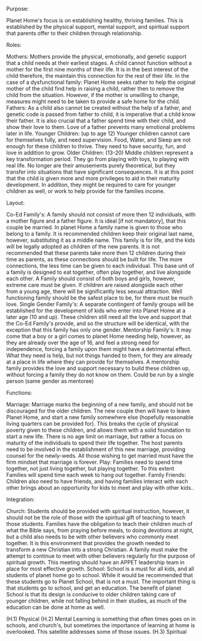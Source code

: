 Purpose:

Planet Home's focus is on establishing healthy, thriving families. This is established by the physical support, mental support, and spiritual support that parents offer to their children through relationship.


Roles:

Mothers:
Mothers provide the physical, emotionally, and genetic support that a child needs at their earliest stages. A child cannot function without a mother for the first nine months of their life. It is in the best interest of the child therefore, the maintain this connection for the rest of their life. In the case of a dysfunctional family: Planet Home seeks rather to help the original mother of the child find help in raising a child, rather then to remove the child from the situation. However, if the mother is unwilling to change, measures might need to be taken to provide a safe home for the child.
Fathers:
As a child also cannot be created without the help of a father, and genetic code is passed from father to child, it is imperative that a child know their father. It is also crucial that a father spend time with their child, and show their love to them. Love of a father prevents many emotional problems later in life.
Younger Children: (up to age 12)
Younger children cannot care for themselves fully, and need supervision. Food, Water, and Sleep are not enough for these children to thrive. They need to have security, fun, and love in addition to grow.
Older Children: (13-20)
Middle children represent a key transformation period. They go from playing with toys, to playing with real life. No longer are their amusements purely theoretical, but they transfer into situations that have significant consequences. It is at this point that the child is given more and more privileges to aid in their maturity development. In addition, they might be required to care for younger children as well, or work to help provide for the families income.


Layout:

Co-Ed Family's:
A family should not consist of more then 12 individuals, with a mother figure and a father figure. It is ideal [if not mandatory], that this couple be married. In planet Home a family name is given to those who belong to a family. It is recommended children keep their original last name, however, substituting it as a middle name. This family is for life, and the kids will be legally adopted as children of the new parents. It is not recommended that these parents take more then 12 children during their time as parents, as these connections should be built for life. The more connections, the less time can be given to each individual. This base unit of a family is designed to eat together, often play together, and live alongside each other. A Family should consist of both boys and girls, however, extreme care must be given. If children are raised alongside each other from a young age, there will be significantly less sexual attraction. Well functioning family should be the safest place to be, for there must be much love.
Single Gender Family's:
A separate contingent of family groups will be established for the development of kids who enter into Planet Home at a later age (10 and up). These children still need all the love and support that the Co-Ed Family's provide, and so the structure will be identical, with the exception that this family has only one gender.
Mentorship Family's:
It may come that a boy or a girl comes to planet Home needing help, however, as they are already over the age of 16, and feel a strong need for independence, forcing a family upon them might have a detrimental effect. What they need is help, but not things handed to them, for they are already at a place in life where they can provide for themselves. A mentorship family provides the love and support necessary to build these children up, without forcing a family they do not know on them. Could be run by a single person (same gender as mentoree)

Functions:

Marriage:
Marriage marks the beginning of a new family, and should not be discouraged for the older children. The new couple then will have to leave Planet Home, and start a new family somewhere else (hopefully reasonable living quarters can be provided for). This breaks the cycle of physical poverty given to these children, and allows them with a solid foundation to start a new life. There is no age limit on marriage, but rather a focus on maturity of the individuals to spend their life together. The host parents need to be involved in the establishment of this new marriage, providing counsel for the newly-weds. All those wishing to get married must have the firm mindset that marriage is forever.
Play:
Families need to spend time together, not just living together, but playing together. To this extent Families will spend time each week to hang out together.
Family Friends:
Children also need to have friends, and having families interact with each other brings about an opportunity for kids to meet and play with other kids..

Integration:

Church:
Students should be provided with spiritual instruction, however, it should not be the role of those with the spiritual gift of teaching to teach those students. Families have the obligation to teach their children much of what the Bible says, from praying before meals, to doing devotions at night, but a child also needs to be with other believers who commonly meet together. It is this environment that provides the growth needed to transform a new Christian into a strong Christian. A family must make the attempt to continue to meet with other believers regularly for the purpose of spiritual growth. This meeting should have an APPET leadership team in place for most effective growth.
School:
School is a must for all kids, and all students of planet home go to school. While it would be recommended that these students go to Planet School, that is not a must. The important thing is that students go to school, and get an education. The benefit of planet School is that its design is conducive to older children taking care of younger children, while not falling behind in their studies, as much of the education can be done at home as well.

(H.1) Physical
(H.2) Mental
Learning is something that often times goes on in schools, and church's, but sometimes the importance of learning at home is overlooked. This satellite addresses some of those issues.
(H.3) Spiritual